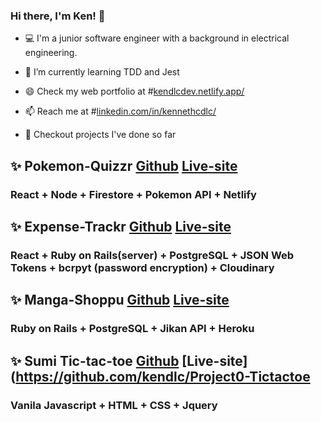 ### Hi there, I'm Ken! 👋

- 💻 I'm a junior software engineer with a background in electrical engineering.

- 🌱 I’m currently learning TDD and Jest
- 😄 Check my web portfolio at
#[kendlcdev.netlify.app/](https://kendlcdev.netlify.app/)
- 📫 Reach me at
#[linkedin.com/in/kennethcdlc/](https://www.linkedin.com/in/kennethcdlc/)

- 🔭 Checkout projects I've done so far
## ✨ Pokemon-Quizzr  [Github](https://github.com/kendlc/Project3-Pokemon-Quizzr) [Live-site](https://pokemon-quizzr.netlify.app/)
### React + Node + Firestore + Pokemon API + Netlify

## ✨ Expense-Trackr  [Github](https://github.com/kendlc/Project2-Expense-Trackr-Client) [Live-site](https://expense-trackr0.netlify.app/)
### React + Ruby on Rails(server) + PostgreSQL + JSON Web Tokens + bcrpyt (password encryption) + Cloudinary

## ✨ Manga-Shoppu  [Github](https://github.com/kendlc/Project1-Manga-Shoppu) [Live-site](https://manga-shoppu.herokuapp.com/)
### Ruby on Rails + PostgreSQL + Jikan API + Heroku

## ✨ Sumi Tic-tac-toe  [Github](https://github.com/kendlc/Project0-Tictactoe) [Live-site](https://github.com/kendlc/Project0-Tictactoe
### Vanila Javascript + HTML + CSS + Jquery

<!--
**kendlc/kendlc** is a ✨ _special_ ✨ repository because its `README.md` (this file) appears on your GitHub profile.

Here are some ideas to get you started:

- 🔭 I’m currently working on ...
- 🌱 I’m currently learning ...
- 👯 I’m looking to collaborate on ...
- 🤔 I’m looking for help with ...
- 💬 Ask me about ...
- 📫 How to reach me: ...
- 😄 Pronouns: ...
- ⚡ Fun fact: ...
-->

